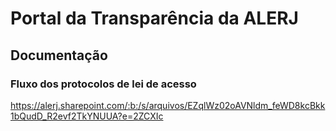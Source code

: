 # Portal da Transparência da ALERJ

## Documentação

### Fluxo dos protocolos de lei de acesso
https://alerj.sharepoint.com/:b:/s/arquivos/EZqlWz02oAVNldm_feWD8kcBkk1bQudD_R2evf2TkYNUUA?e=2ZCXIc
